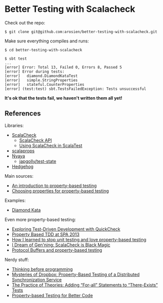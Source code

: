 # Better Testing with Scalacheck

Check out the repo:

    $ git clone git@github.com:arosien/better-testing-with-scalacheck.git

Make sure everything compiles and runs:

    $ cd better-testing-with-scalacheck

    $ sbt test
    ...
    [error] Error: Total 13, Failed 0, Errors 8, Passed 5
    [error] Error during tests:
    [error]   diamond.DiamondKataTest
    [error]   simple.StringProperties
    [error]   stateful.CounterProperties
    [error] (test:test) sbt.TestsFailedException: Tests unsuccessful

**It's ok that the tests fail, we haven't written them all yet!**

## References

Libraries:

 * [ScalaCheck](https://github.com/rickynils/scalacheck)
   * [ScalaCheck API](http://scalacheck.org/files/scalacheck_2.11-1.13.4-api/index.html)
   * [Using ScalaCheck in ScalaTest](http://www.scalatest.org/user_guide/property_based_testing)
 * [scalaprops](https://github.com/scalaprops/scalaprops)
 * [Nyaya](https://github.com/japgolly/nyaya/)
   * [japgolly/test-state](https://github.com/japgolly/test-state)
 * [Hedgehog](https://github.com/hedgehogqa/scala-hedgehog)

Main sources:

 * [An introduction to property-based testing](http://fsharpforfunandprofit.com/posts/property-based-testing/)
 * [Choosing properties for property-based testing](https://fsharpforfunandprofit.com/posts/property-based-testing-2/)

Examples:

 * [Diamond Kata](http://natpryce.com/articles/000807.html)

Even more property-based testing:

 * [Exploring Test-Driven Development with QuickCheck](http://www.natpryce.com/articles/000795.html)
 * [Property Based TDD at SPA 2013](http://www.natpryce.com/articles/000802.html)
 * [How I learned to stop unit testing and love property-based testing](http://blog.charleso.org/property-testing-preso/yowlj2015.html)
 * [I Dream of Gen'ning: ScalaCheck is Black Magic](https://www.slideshare.net/kelseyinnis/scalacheck-2-41828057)
 * [Protocol Buffers and property-based testing](http://www.cakesolutions.net/teamblogs/protocol-buffers-and-property-based-testing)

Nerdy stuff:

 * [Thinking before programming](http://alistair.cockburn.us/Thinking+before+programming)
 * [Mysteries of Dropbox: Property-Based Testing of a Distributed Synchronization Service](https://www.cis.upenn.edu/~bcpierce/papers/mysteriesofdropbox.pdf)
 * [The Practice of Theories: Adding “For-all” Statements to “There-Exists” Tests](http://shareandenjoy.saff.net/tdd-specifications.pdf)
 * [Property-based Testing for Better Code](https://www.infoq.com/presentations/property-based-testing)